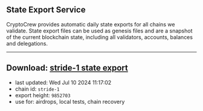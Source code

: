 ## State Export Service
CryptoCrew provides automatic daily state exports for all chains we validate. State export files can be used as genesis files and are a snapshot of the current blockchain state, including all validators, accounts, balances and delegations.

---
**Download: [stride-1 state export](https://dl-eu2.ccvalidators.com/SERVICE/stride/stride-1_export_9852703.json)**
---

- last updated: Wed Jul 10 2024 11:17:02
- chain id: `stride-1`
- export height: `9852703`
- use for: airdrops, local tests, chain recovery

